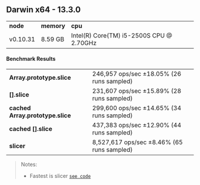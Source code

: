 Darwin x64 - 13.3.0
-----

<table><tr><td><b>node</b></td><td><b>memory</b></td><td><b>cpu</b></td></tr><tr><td>v0.10.31</td><td>8.59 GB</td><td>Intel(R) Core(TM) i5-2500S CPU @ 2.70GHz</td></tr></table>

#### Benchmark Results ####

<table><tr><td><b>Array.prototype.slice</b></td><td>246,957 ops/sec ±18.05% (26 runs sampled)</td></tr><tr><td><b>[].slice</b></td><td>231,607 ops/sec ±15.89% (28 runs sampled)</td></tr><tr><td><b>cached Array.prototype.slice</b></td><td>299,600 ops/sec ±14.65% (34 runs sampled)</td></tr><tr><td><b>cached [].slice</b></td><td>437,383 ops/sec ±12.90% (44 runs sampled)</td></tr><tr><td><b>slicer</b></td><td>8,527,617 ops/sec ±8.46% (65 runs sampled)</td></tr></table>

> Notes:
> - Fastest is slicer [`see code`](https://github.com/majimboo/node-benchmarks/blob/master/scripts/array_slice_varg.js#L18)

